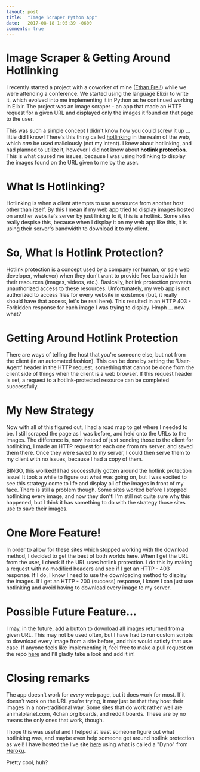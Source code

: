 ```yaml
---
layout: post
title:  "Image Scraper Python App"
date:   2017-08-18 1:05:39 -0600
comments: true
---
```


# Image Scraper & Getting Around Hotlinking

I recently started a project with a coworker of mine ([Ethan Frei!](http://www.ethanfrei.com)) while we were attending a conference. We started using the language Elixir to write it, which evolved into me implementing it in Python as he continued working in Elixir. The project was an image scraper - an app that made an HTTP request for a given URL and displayed only the images it found on that page to the user.

This was such a simple concept I didn't know how you could screw it up ... little did I know! There's this thing called [hotlinking](https://simple.wikipedia.org/wiki/Hotlinking) in the realm of the web, which *can* be used maliciously (not my intent). I knew about hotlinking, and had planned to utilize it, however I did not know about **hotlink protection**. This is what caused me issues, because I was using hotlinking to display the images found on the URL given to me by the user.

# What Is Hotlinking?

Hotlinking is when a client attempts to use a resource from another host other than itself. By this I mean if my web app tried to display images hosted on another website's server by just linking to it, this is a hotlink. Some sites really despise this, because when I display it on my web app like this, it is using their server's bandwidth to download it to my client.

# So, What Is Hotlink Protection?

Hotlink protection is a concept used by a company (or human, or sole web developer, whatever) when they don't want to provide free bandwidth for their resources (images, videos, etc.). Basically, hotlink protection prevents unauthorized access to these resources. Unfortunately, my web app is not authorized to access files for every website in existence (but, it really should have that access, let's be real here). This resulted in an HTTP 403 - Forbidden response for each image I was trying to display. Hmph ... now what?

# Getting Around Hotlink Protection

There are ways of telling the host that you're someone else, but not from the client (in an automated fashion). This can be done by setting the 'User-Agent' header in the HTTP request, something that cannot be done from the client side of things when the client is a web browser. If this request header is set, a request to a hotlink-protected resource can be completed successfully.

# My New Strategy

Now with all of this figured out, I had a road map to get where I needed to be. I still scraped the page as I was before, and held onto the URLs to the images. The difference is, now instead of just sending those to the client for hotlinking, I made an HTTP request for each one from my server, and saved them there. Once they were saved to my server, I could then serve them to my client with no issues, because I had a copy of them.

BINGO, this worked! I had successfully gotten around the hotlink protection issue! It took a while to figure out what was going on, but I was excited to see this strategy come to life and display all of the images in front of my face. There is still a problem though. Some sites worked before I stopped hotlinking every image, and now they don't! I'm still not quite sure why this happened, but I think it has something to do with the strategy those sites use to save their images.

# One More Feature!

In order to allow for these sites which stopped working with the download method, I decided to get the best of both worlds here. When I get the URL from the user, I check if the URL uses hotlink protection. I do this by making a request with no modified headers and see if I get an HTTP - 403 response. If I do, I know I need to use the downloading method to display the images. If I get an HTTP - 200 (success) response, I know I can just use hotlinking and avoid having to download every image to my server.

# Possible Future Feature...

I may, in the future, add a button to download all images returned from a given URL. This may not be used often, but I have had to run custom scripts to download every image from a site before, and this would satisfy that use case. If anyone feels like implementing it, feel free to make a pull request on the repo [here](https://github.com/grezxune/image-fetcher) and I'll gladly take a look and add it in!

# Closing remarks

The app doesn't work for *every* web page, but it does work for most. If it doesn't work on the URL you're trying, it may just be that they host their images in a non-traditional way. Some sites that do work rather well are animalplanet.com, 4chan.org boards, and reddit boards. These are by no means the only ones that work, though.

I hope this was useful and I helped at least someone figure out what hotlinking was, and maybe even help someone get around hotlink protection as well! I have hosted the live site [here](http://www.image-fetcher.tommytreb.com) using what is called a "Dyno" from [Heroku](http://www.heroku.com).

Pretty cool, huh?